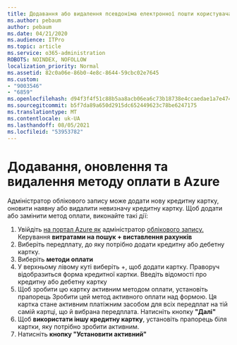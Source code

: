 ```yaml
---
title: Додавання або видалення псевдоніма електронної пошти користувача
ms.author: pebaum
author: pebaum
ms.date: 04/21/2020
ms.audience: ITPro
ms.topic: article
ms.service: o365-administration
ROBOTS: NOINDEX, NOFOLLOW
localization_priority: Normal
ms.assetid: 82c0a06e-86b0-4e8c-8644-59cbc02e7645
ms.custom:
- "9003546"
- "6859"
ms.openlocfilehash: d94f3f4f51c88b5aa8acb06ea6c73b18738e4ccaedae1a7e47456f3b64ac4697
ms.sourcegitcommit: b5f7da89a650d2915dc652449623c78be6247175
ms.translationtype: MT
ms.contentlocale: uk-UA
ms.lasthandoff: 08/05/2021
ms.locfileid: "53953782"
---
```

# <a name="add-update-or-delete-payment-method-in-azure"></a>Додавання, оновлення та видалення методу оплати в Azure

Адміністратор облікового запису може додати нову кредитну картку, оновити наявну або видалити невизначу кредитну картку. Щоб додати або замінити метод оплати, виконайте такі дії:

1. Увійдіть [на портал Azure як](https://portal.azure.com/) адміністратор [облікового запису.](https://docs.microsoft.com/azure/billing/billing-subscription-transfer?WT.mc_id=Portal-Microsoft_Azure_Support#whoisaa) Керування **витратами на пошук + виставлення рахунків**
2. Виберіть передплату, до яку потрібно додати кредитну або дебетну картку.
3. Виберіть **методи оплати**
4. У верхньому лівому куті виберіть +, щоб додати картку. Праворуч відобразиться форма кредитної картки. Введіть відомості про кредитну або дебетну картку
5. Щоб зробити цю картку активним методом оплати, установіть прапорець Зробити цей метод активного оплати над формою. Ця картка стане активним платіжним засобом для всіх передплат на тій самій картці, що й вибрана передплата. Натисніть кнопку **"Далі"**
6. Щоб **використати іншу кредитну картку**, установіть прапорець біля картки, яку потрібно зробити активним.
7. Натисніть **кнопку "Установити активний"**
